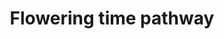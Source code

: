 ---
annotations:
- id: PW:0000003
  parent: signaling pathway
  type: Pathway Ontology
  value: signaling pathway
authors:
- Mamatha
- MaintBot
- Egonw
- Anwesha
- Mbluemel
- Khanspers
- Mkutmon
- AlexanderPico
- L Dupuis
- Eweitz
- Finterly
description: Arabidopsis thaliana is an annual facultative long-day plant. The correct
  timing of flowering is a key adaptive trait in all plants to ensure reproduction.
  A complex genetic network comprising numerous environmentally and endogenously controlled
  factors control the transition from vegetative to reproductive growth. Important
  pathways responding to environmental cues are the vernalization and the photoperiod
  pathways whereas the autonomous, gibberellin, age, sugar metabolism, and circadian
  clock pathways react to endogenous signals. Several floral integrator genes to which
  the various pathways lead govern the transition from a vegetative to a floral meristem.
last-edited: 2021-07-16
organisms:
- Arabidopsis thaliana
redirect_from:
- /index.php/Pathway:WP2312
- /instance/WP2312
revision: null
schema-jsonld:
- '@context': https://schema.org/
  '@id': https://wikipathways.github.io/pathways/WP2312.html
  '@type': Dataset
  creator:
    '@type': Organization
    name: WikiPathways
  description: Arabidopsis thaliana is an annual facultative long-day plant. The correct
    timing of flowering is a key adaptive trait in all plants to ensure reproduction.
    A complex genetic network comprising numerous environmentally and endogenously
    controlled factors control the transition from vegetative to reproductive growth.
    Important pathways responding to environmental cues are the vernalization and
    the photoperiod pathways whereas the autonomous, gibberellin, age, sugar metabolism,
    and circadian clock pathways react to endogenous signals. Several floral integrator
    genes to which the various pathways lead govern the transition from a vegetative
    to a floral meristem.
  keywords:
  - ''
  - (ABA)
  - </br>FRI-LP1 assigned by Mamatha Hanumappa, 18-Nov-2011
  - '?'
  - ABF1
  - ABF2
  - ABF3
  - ABH1
  - ABI5
  - AGAL2
  - AGL14/
  - AGL16
  - AGL17
  - AGL18
  - AGL19
  - AGL24
  - AGL27
  - AGL42/
  - AGL6
  - AGL71
  - AGL72
  - AGL74
  - AP1
  - AP2
  - ARP4
  - ARP6
  - ATC
  - ATH1
  - ATMYB33
  - ATSWI3A
  - ATSWI3B
  - ATSWI3C
  - ATX1/
  - ATXR7/
  - ATbZIP15
  - Abscisic Acid
  - AtBMI1A
  - AtDOF1.3
  - AtDOF2.3
  - AtRING1A
  - AtSWC2
  - B3H7I2
  - BBX1
  - BBX19
  - BBX24
  - BBX32
  - BBX4
  - BBX7
  - BES1
  - BES1 recruits other transcriptional regulators such as ELF6 and REF6 to regulate
    target gene expression and coordinate BR responses with other developmental processes
    such as control of flowering time
  - BFT
  - BRM
  - BSH/
  - CAL
  - CCA1
  - CDC73
  - CDF1
  - CDF2
  - CDF3
  - CDF5
  - CHE
  - CHE1
  - CIB1
  - CK2alphaA
  - CK2alphaB
  - CK2alphaC
  - CK2alphaCp
  - CK2beta1
  - CK2beta2
  - CK2beta3
  - CK2beta4
  - CLF/
  - CO/
  - COL1/BBX2
  - COL2/BBX3
  - COL3/
  - COL4/BBX5
  - COL5/BBX6
  - COL9/
  - COP1
  - COR15a
  - CRP
  - CRY1
  - CRY2
  - CSD2
  - CUL4
  - CZS
  - Cytokinin
  - DCAF1
  - DDB1A
  - DDB1B
  - DDB2
  - DDF1
  - DDF2
  - DET1
  - DNF
  - DOF1.5
  - EARLI1
  - EBS
  - EDF3
  - EDM2
  - EEC
  - EEL
  - EFS
  - EIP6/
  - ELF3
  - ELF4
  - ELF4-L1
  - ELF4-L2
  - ELF4-L3
  - ELF4-L4
  - ELF5
  - ELF6
  - ELF7/VIP2
  - ELF8/VIP6
  - ELF9
  - EMF1
  - EMF2
  - ESD4
  - ESD7
  - ESP4
  - F3L24.6
  - FAS2
  - FAS2 and ICU2 interact with ESD7 in the control of flowering time
  - FCA
  - FD
  - FDP
  - FES1
  - FIE1/
  - FIE2/
  - FIO1
  - FIS1
  - FIS2
  - FIS3
  - FKF1
  - FLC
  - FLD
  - FLK
  - FLM/
  - FLX
  - FPA
  - FPF1
  - FRI
  - FRI-LP1
  - FRL1
  - FRL2
  - FT
  - FUL
  - FUS9
  - FVE/
  - FWA
  - FY
  - FYF
  - FYPP3
  - GA20ox1
  - GA20ox2
  - GA4
  - GAI
  - GBF4
  - GI
  - GID1A
  - GID1B
  - GID1C
  - GNC
  - GNL
  - GRF1
  - GRF2
  - GRF3
  - GRF4
  - GRF5
  - GRF6
  - GRF7
  - GRF8
  - GRF9
  - HFR1
  - HOS1
  - HRB1
  - HUA2
  - ICU2
  - JMJ13
  - JMJ14
  - LD
  - LDL1/SWP1
  - LDL2
  - LFY
  - LHCB3
  - LHP1
  - LHY
  - LKP2
  - LUX
  - LWD1
  - LWD2
  - MAF1/
  - MAF2
  - MAF3
  - MAF4
  - MAF5
  - MBD9
  - MEA/
  - MFT
  - MSI1
  - MSI4
  - NDPK2
  - NF-YA1
  - NF-YA10
  - NF-YA2
  - NF-YA3
  - NF-YA4
  - NF-YA5
  - NF-YA6
  - NF-YA7
  - NF-YA8
  - NF-YA9
  - NF-YB1
  - NF-YB10
  - NF-YB11
  - NF-YB12
  - NF-YB13
  - NF-YB2
  - NF-YB3
  - NF-YB4
  - NF-YB5
  - NF-YB6
  - NF-YB7
  - NF-YB8
  - NF-YB9
  - NF-YC1
  - NF-YC10
  - NF-YC11
  - NF-YC12
  - NF-YC13
  - NF-YC2
  - NF-YC3
  - NF-YC4
  - NF-YC5
  - NF-YC6
  - NF-YC7
  - NF-YC8
  - NF-YC9
  - NUC
  - PAF1
  - PAF2
  - PCFS4
  - PEP
  - PFT1
  - PHP/
  - PHYA
  - PHYB
  - PHYC
  - PHYD
  - PHYE
  - PIE1
  - PIF3
  - PIF4
  - PIF6
  - PIF7
  - PIL6
  - PIN1AT
  - PKDM7C
  - PKDM7D
  - PRR3
  - PRR5
  - PRR7
  - PRR9
  - RAV1
  - RAVL2
  - RAVL3
  - RBX1
  - REF6
  - RFI2
  - RGA1
  - RGL1
  - RGL2
  - RGL3
  - RVE8
  - Related to flowering; no pathway found.
  - SAL1
  - SDG1
  - SDG25
  - SDG26
  - SDG27
  - SDG5/
  - SDG9/
  - SEF
  - SEF/AtSWC6
  - SFR6
  - SFR6 acts upstream of CCA1 GI and TOC1
  - SINAT5
  - SIZ1
  - SKB1
  - SLY1
  - SMZ
  - SNE
  - SNZ
  - SOC1
  - SPA1
  - SPA2
  - SPA3
  - SPA4
  - SPL10
  - SPL15
  - SPL3
  - SPL4
  - SPL5
  - SPL9
  - SPY
  - SRR1
  - SRT2
  - STO/
  - SUF4
  - SUS4
  - SUVH5/
  - SVP
  - SWN
  - SYP22
  - TEM1
  - TEM2
  - TFL1
  - TFL2
  - TFL2/
  - TIC
  - TOC1/PRR1
  - TOE1
  - TOE2
  - TOE3
  - TPS1
  - TSF
  - U2AF35A
  - VEL1/
  - VEL2
  - VEL3
  - VIL1/
  - VIL2
  - VIL3/
  - VIN3
  - VIP3
  - VIP4
  - VRN1
  - VRN2
  - VRN5
  - WER
  - WNK1
  - WNK5
  - WNK8
  - XAL2
  - ZTL
  - bZIP13
  - miRNA156
  - miRNA172
  license: CC0
  name: Flowering time pathway
seo: CreativeWork
title: Flowering time pathway
wpid: WP2312
---